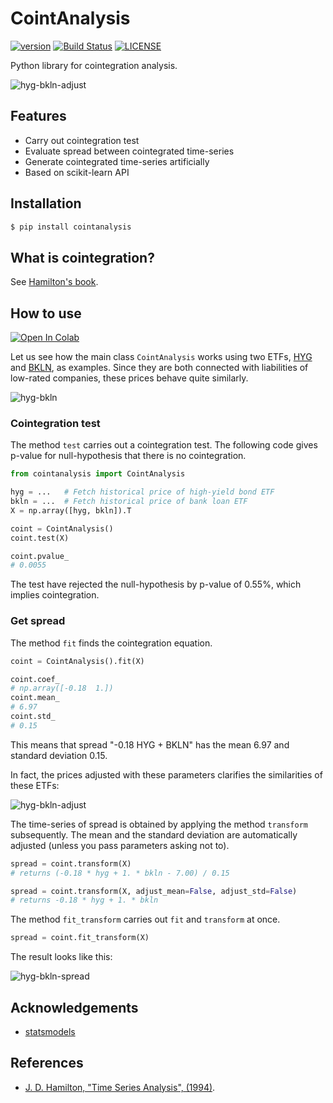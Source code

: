 # CointAnalysis

[![version](https://img.shields.io/pypi/v/cointanalysis.svg)](https://pypi.org/project/cointanalysis/)
[![Build Status](https://travis-ci.com/simaki/cointanalysis.svg?branch=master)](https://travis-ci.com/simaki/cointanalysis)
[![LICENSE](https://img.shields.io/github/license/simaki/cointanalysis)](LICENSE)

Python library for cointegration analysis.

![hyg-bkln-adjust](./examples/howto/hyg-bkln-adjust.png)

## Features

- Carry out cointegration test
- Evaluate spread between cointegrated time-series
- Generate cointegrated time-series artificially
- Based on scikit-learn API

## Installation

```sh
$ pip install cointanalysis
```

## What is cointegration?

See [Hamilton's book][hamilton].

## How to use

[![Open In Colab](https://colab.research.google.com/assets/colab-badge.svg)](https://colab.research.google.com/github/simaki/cointanalysis/blob/master/examples/howto/howto.ipynb)

Let us see how the main class `CointAnalysis` works using two ETFs, [HYG][hyg] and [BKLN][bkln], as examples.
Since they are both connected with liabilities of low-rated companies, these prices behave quite similarly.

![hyg-bkln](./examples/howto/hyg-bkln.png)

### Cointegration test

The method `test` carries out a cointegration test.
The following code gives p-value for null-hypothesis that there is no cointegration.

```python
from cointanalysis import CointAnalysis

hyg = ...   # Fetch historical price of high-yield bond ETF
bkln = ...  # Fetch historical price of bank loan ETF
X = np.array([hyg, bkln]).T

coint = CointAnalysis()
coint.test(X)

coint.pvalue_
# 0.0055
```

The test have rejected the null-hypothesis by p-value of 0.55%, which implies cointegration.

[hyg]: https://www.bloomberg.com/quote/HYG:US
[bkln]: https://www.bloomberg.com/quote/BKLN:US

### Get spread

The method `fit` finds the cointegration equation.

```python
coint = CointAnalysis().fit(X)

coint.coef_
# np.array([-0.18  1.])
coint.mean_
# 6.97
coint.std_
# 0.15
```

This means that spread "-0.18 HYG + BKLN" has the mean 6.97 and standard deviation 0.15.

In fact, the prices adjusted with these parameters clarifies the similarities of these ETFs:

![hyg-bkln-adjust](./examples/howto/hyg-bkln-adjust.png)

The time-series of spread is obtained by applying the method `transform` subsequently.
The mean and the standard deviation are automatically adjusted (unless you pass parameters asking not to).

```python
spread = coint.transform(X)
# returns (-0.18 * hyg + 1. * bkln - 7.00) / 0.15

spread = coint.transform(X, adjust_mean=False, adjust_std=False)
# returns -0.18 * hyg + 1. * bkln
```

The method `fit_transform` carries out `fit` and `transform` at once.

```python
spread = coint.fit_transform(X)
```

The result looks like this:

![hyg-bkln-spread](./examples/howto/hyg-bkln-spread.png)

## Acknowledgements

- [statsmodels](https://www.statsmodels.org/)

## References

- [J. D. Hamilton, "Time Series Analysis", (1994)][hamilton].

[hamilton]: https://press.princeton.edu/books/hardcover/9780691042893/time-series-analysis
[statsmodels-aeg]: https://www.statsmodels.org/stable/generated/statsmodels.tsa.stattools.coint.html
